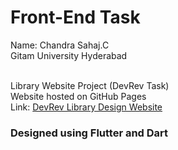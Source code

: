 # Front-End Task <br />
Name: Chandra Sahaj.C <br />
Gitam University Hyderabad <br />
<br />

Library Website Project (DevRev Task) <br />
Website hosted on GitHub Pages <br />
Link: [DevRev Library Design Website](https://221910310013.github.io/devrev-library.github.io/)
### Designed using Flutter and Dart<br/>
